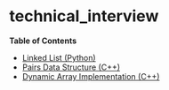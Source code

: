 # technical_interview

**Table of Contents**
* [Linked List (Python)](https://github.com/wtznc/)
* [Pairs Data Structure (C++)](https://github.com/wtznc/)
* [Dynamic Array Implementation (C++)](https://github.com/wtznc/)

